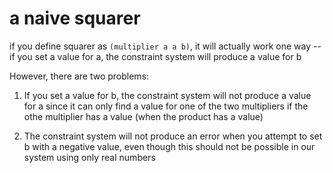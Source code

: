 # a naive squarer

if you define squarer as ```(multiplier a a b)```, it will actually work one way -- if you set a value for a, the constraint system will produce a value for b

However, there are two problems: 

1) If you set a value for b, the constraint system will not produce a value for a since it can only find a value for one of the two multipliers if the othe multiplier has a value (when the product has a value)

2) The constraint system will not produce an error when you attempt to set b with a negative value, even though this should not be possible in our system using only real numbers
